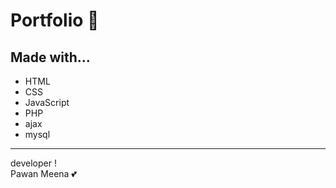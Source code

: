 # Portfolio :wine_glass:
## Made with...

-   HTML
-   CSS
-   JavaScript
-   PHP
-   ajax
-   mysql

---

developer !  
Pawan Meena :two_hearts:

